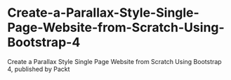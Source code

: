 # Create-a-Parallax-Style-Single-Page-Website-from-Scratch-Using-Bootstrap-4
Create a Parallax Style Single Page Website from Scratch Using Bootstrap 4, published by Packt
